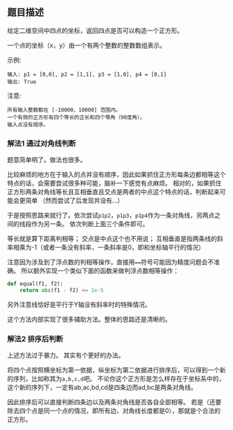 ## 题目描述
给定二维空间中四点的坐标，返回四点是否可以构造一个正方形。

一个点的坐标（x，y）由一个有两个整数的整数数组表示。

示例:
```
输入: p1 = [0,0], p2 = [1,1], p3 = [1,0], p4 = [0,1]
输出: True
```

注意:
```
所有输入整数都在 [-10000，10000] 范围内。
一个有效的正方形有四个等长的正长和四个等角（90度角）。
输入点没有顺序。
```

### 解法1 通过对角线判断
题意简单明了。做法也很多。

比较麻烦的地方在于输入的点并没有顺序，因此如果抓住正方形每条边都相等这个特点的话，会需要尝试很多种可能，脑补一下感觉有点麻烦。
相对的，如果抓住正方形两条对角线等长且互相垂直且交点是两者的中点这个特点的话，判断起来可能会更简单
（然而尝试了后发现并没有…）

于是按照思路来就行了。依次尝试`p1p2`，`p1p3`，`p1p4`作为一条对角线，另两点之间的线段作为另一条。
依次判断上面三个条件即可。

等长就是算下距离判相等；
交点是中点这个也不用说；
互相垂直是指两条线的斜率相乘为-1（或者一条没有斜率，一条斜率是0，即和坐标轴平行的情况）

注意因为涉及到了浮点数的判相等操作，直接用`==`符号可能因为精度问题会不准确。
所以额外实现一个类似下面的函数来做判浮点数相等操作：
```python
def equal(f1, f2):
    return abs(f1 - f2) <= 1e-5
```

另外注意线恰好是平行于Y轴没有斜率时的特殊情况。

这个方法内部实现了很多辅助方法。整体的思路还是清晰的。

### 解法2 排序后判断
上述方法过于暴力。
其实有个更好的办法。

将四个点按照横坐标为第一依据，纵坐标为第二依据进行排序后，可以得到一个新的序列，比如称其为`a,b,c,d`吧。
不论你这个正方形是怎么样存在于坐标系中的，这个新的序列下，一定有ab,ac,bd,cd是四条边而ad,bc是两条对角线。

因此排序后可以直接判断四条边以及两条对角线是否各自全部相等。
若是（还要除去四个点是同一个点的情况，即所有边、对角线长度都是0），那就是个合法的正方形。